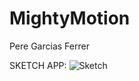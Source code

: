 # MightyMotion
Pere Garcias Ferrer

SKETCH APP: 
![Sketch](https://drive.google.com/file/d/1UmLCugj5xOrH0TegbQtiVOX1mSaYBhuK/view?usp=drive_link)

